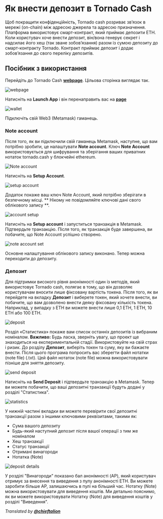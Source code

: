 # Як внести депозит в Tornado Cash
Щоб покращити конфіденційність, Tornado cash розриває зв’язок в мережі (on-chain) між адресою джерела та адресою призначення. Платформа використовує смарт-контракт, який приймає депозити ETH. Коли користувач хоче внести депозит, він/вона генерує секрет і надсилає його хеш (так зване зобов’язання) разом із сумою депозиту до смарт-контракту Tornado. Контракт приймає депозит і додає зобов’язання до свого переліку депозитів.

## Посібник з використання
Перейдіть до Tornado Cash **[webpage](https://tornado.cash/)**.
Цільова сторінка виглядає так.

![webpage](https://siasky.net/DADgpg5vPOF5JPwOxlFwYXPzT8vRFlR9leCDWqMBIWR9yg)

Натисніть на **Launch App** і він перенаправить вас на **[page](https://app.tornado.cash/account)**

 ![wallet](https://siasky.net/KABpV33X84PCitszZpwa4thYvYOxPHw29Qlx0UqKxf4ioQ)
 
Підключіть свій Web3 (Metamask) гаманець.
### Note account
Після того, як ви підключили свій гаманець Metamask, наступне, що вам потрібно зробити, це налаштувати **Note account**.
Ключ **Note Account** використовується для шифрування та зберігання ваших приватних нотаток tornado.cash у блокчейні ethereum.

 ![Note account](https://siasky.net/NAD6aVPWNrE4n1cUknhwZinCGWdCf8WlzBe2H_82i9G9CQ)
 
Натисніть на **Setup Account**.

 ![setup account](https://siasky.net/BABEIuEBVLR7kgiE6pOxVCKjIDgjdqK9mystttsRVzprhA)
 
Додаток покаже ваш ключ Note Account, який потрібно зберігати в безпечному місці. ** Нікому не повідомляйте ключові дані свого облікового запису **.  

![account setup](https://siasky.net/bAAPlh2vU89f5mFkssIFGLhXZJTPHivQDlrrWm0m-yn5ZQ)

Натисніть на **Setup account** і запуститься транзакція в Metamask. Підтвердьте транзакцію.
Після того, як транзакція буде завершена, ви побачите, що Note Account успішно створено. 

 ![note account set](https://siasky.net/HAA4u3D5HkdPlE1de6e2n0NbKg4ANoW_qL5WBY0yGlE6gg)
 
Основне налаштування облікового запису виконано. Тепер можна переходити до депозиту.
### Депозит
Для підтримки високого рівня анонімності один із методів, який використовує Tornado cash, полягає в тому, що він дозволяє користувачам вносити лише фіксовану вартість токена. 
Після того, як ви перейдете на вкладку **Депозит** і виберете токен, який хочете внести, ви побачите, що вам дозволено внести деяку фіксовану кількість токена. Наприклад, у випадку з ETH ви можете внести лише 0,1 ETH, 1 ETH, 10 ETH або 100 ETH.

![deposit](https://siasky.net/FAC3nA1tU50pw9JVeqLUy6TP5Cow42uhKp7pbtVrh20-gw)

Розділ «Статистика» покаже вам список останніх депозитів із вибраним номіналом.
**Важливо:** Будь ласка, зверніть увагу, що проект ще знаходиться на експериментальній стадії. Використовуйте на свій страх і ризик.
До розділу **Депозит**, виберіть токен та суму, яку ви бажаєте внести. Після цього програма попросить вас зберегти файл нотатки (note file) (.txt). Цей файл нотаток (note file) можна використовувати пізніше для зняття депозиту.

  ![send deposit](https://siasky.net/zACyy3T6bauKX5jrch1N5Nt3Hr3sK13JcAZyg7CGDNAVOA)
  
Натисніть на **Send Deposit** і підтвердьте транзакцію в Metamask. 
Тепер ви можете побачити, що ваші депозитні транзакції будуть додані у розділі "Статистика".

 ![statistics](https://siasky.net/rADt7GRpcVllIhlIoAiUpeqDoKUfVYFhXTiklNLMlXn31w)
 
У нижній частині вкладки ви можете перевірити свої депозитні транзакції разом з іншими ключовими реквізитами, такими як:
- Сума вашого депозиту
- Будь-який наступний депозит після вашої операції з тим же номіналом
- Хеш транзакції 
- Статус транзакції
- Отримані винагороди
- Нотатка (Note)
 

![deposit details](https://siasky.net/OADOPSot2Tx_FAvtqKJz-jFwkUKbeqtG8YD2z4zNz7YTSA)

У розділі "Винагороди" показано бал анонімності (AP), який користувач отримує за внесення та виведення з пулу анонімності ETH. Ви можете заробити більше AP, залишаючись в пулі на більший час.
Нотатку (Note) можна використовувати для виведення коштів. Ми детально пояснимо, як ви можете використовувати Нотатку (Note) для виведення коштів у розділі "Виведення".

_Translated by_ [_**@chieftalion**_](https://torn.community/u/chieftalion/)













